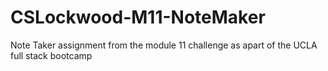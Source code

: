 # CSLockwood-M11-NoteMaker
Note Taker assignment from the module 11 challenge as apart of the UCLA full stack bootcamp
